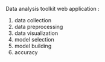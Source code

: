 Data analysis toolkit web application :
1. data collection
2. data preprocessing
3. data visualization
4. model selection
5. model building
6. accuracy
   
